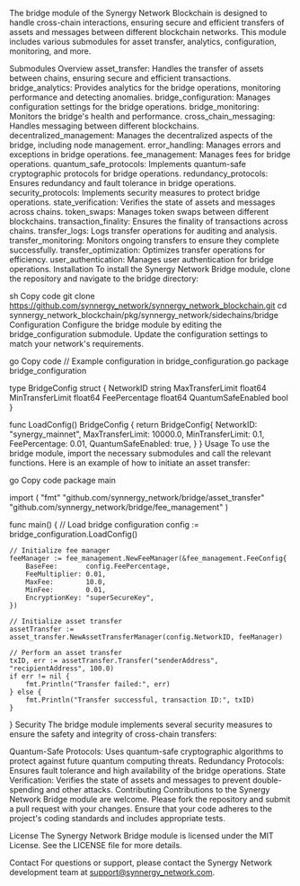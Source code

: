 The bridge module of the Synergy Network Blockchain is designed to handle cross-chain interactions, ensuring secure and efficient transfers of assets and messages between different blockchain networks. This module includes various submodules for asset transfer, analytics, configuration, monitoring, and more.

Submodules Overview
asset_transfer: Handles the transfer of assets between chains, ensuring secure and efficient transactions.
bridge_analytics: Provides analytics for the bridge operations, monitoring performance and detecting anomalies.
bridge_configuration: Manages configuration settings for the bridge operations.
bridge_monitoring: Monitors the bridge's health and performance.
cross_chain_messaging: Handles messaging between different blockchains.
decentralized_management: Manages the decentralized aspects of the bridge, including node management.
error_handling: Manages errors and exceptions in bridge operations.
fee_management: Manages fees for bridge operations.
quantum_safe_protocols: Implements quantum-safe cryptographic protocols for bridge operations.
redundancy_protocols: Ensures redundancy and fault tolerance in bridge operations.
security_protocols: Implements security measures to protect bridge operations.
state_verification: Verifies the state of assets and messages across chains.
token_swaps: Manages token swaps between different blockchains.
transaction_finality: Ensures the finality of transactions across chains.
transfer_logs: Logs transfer operations for auditing and analysis.
transfer_monitoring: Monitors ongoing transfers to ensure they complete successfully.
transfer_optimization: Optimizes transfer operations for efficiency.
user_authentication: Manages user authentication for bridge operations.
Installation
To install the Synergy Network Bridge module, clone the repository and navigate to the bridge directory:

sh
Copy code
git clone https://github.com/synnergy_network/synnergy_network_blockchain.git
cd synnergy_network_blockchain/pkg/synnergy_network/sidechains/bridge
Configuration
Configure the bridge module by editing the bridge_configuration submodule. Update the configuration settings to match your network's requirements.

go
Copy code
// Example configuration in bridge_configuration.go
package bridge_configuration

type BridgeConfig struct {
    NetworkID          string
    MaxTransferLimit   float64
    MinTransferLimit   float64
    FeePercentage      float64
    QuantumSafeEnabled bool
}

func LoadConfig() BridgeConfig {
    return BridgeConfig{
        NetworkID:          "synergy_mainnet",
        MaxTransferLimit:   10000.0,
        MinTransferLimit:   0.1,
        FeePercentage:      0.01,
        QuantumSafeEnabled: true,
    }
}
Usage
To use the bridge module, import the necessary submodules and call the relevant functions. Here is an example of how to initiate an asset transfer:

go
Copy code
package main

import (
    "fmt"
    "github.com/synnergy_network/bridge/asset_transfer"
    "github.com/synnergy_network/bridge/fee_management"
)

func main() {
    // Load bridge configuration
    config := bridge_configuration.LoadConfig()

    // Initialize fee manager
    feeManager := fee_management.NewFeeManager(&fee_management.FeeConfig{
        BaseFee:       config.FeePercentage,
        FeeMultiplier: 0.01,
        MaxFee:        10.0,
        MinFee:        0.01,
        EncryptionKey: "superSecureKey",
    })

    // Initialize asset transfer
    assetTransfer := asset_transfer.NewAssetTransferManager(config.NetworkID, feeManager)

    // Perform an asset transfer
    txID, err := assetTransfer.Transfer("senderAddress", "recipientAddress", 100.0)
    if err != nil {
        fmt.Println("Transfer failed:", err)
    } else {
        fmt.Println("Transfer successful, transaction ID:", txID)
    }
}
Security
The bridge module implements several security measures to ensure the safety and integrity of cross-chain transfers:

Quantum-Safe Protocols: Uses quantum-safe cryptographic algorithms to protect against future quantum computing threats.
Redundancy Protocols: Ensures fault tolerance and high availability of the bridge operations.
State Verification: Verifies the state of assets and messages to prevent double-spending and other attacks.
Contributing
Contributions to the Synergy Network Bridge module are welcome. Please fork the repository and submit a pull request with your changes. Ensure that your code adheres to the project's coding standards and includes appropriate tests.

License
The Synergy Network Bridge module is licensed under the MIT License. See the LICENSE file for more details.

Contact
For questions or support, please contact the Synergy Network development team at support@synnergy_network.com.